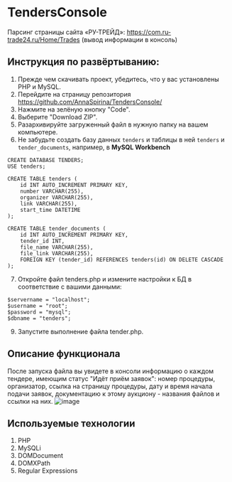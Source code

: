 # TendersConsole
Парсинг страницы сайта «РУ-ТРЕЙД»: https://com.ru-trade24.ru/Home/Trades (вывод информации в консоль)
## Инструкция по развёртыванию:
1. Прежде чем скачивать проект, убедитесь, что у вас установлены PHP и MySQL.
2. Перейдите на страницу репозитория https://github.com/AnnaSpirina/TendersConsole/
3. Нажмите на зелёную кнопку "Code".
4. Выберите "Download ZIP".
5. Разархивируйте загруженный файл в нужную папку на вашем компьютере.
6. Не забудьте создать базу данных `tenders` и таблицы в ней `tenders` и `tender_documents`, например, в **MySQL Workbench**
```
CREATE DATABASE TENDERS;
USE tenders;

CREATE TABLE tenders (
    id INT AUTO_INCREMENT PRIMARY KEY,
    number VARCHAR(255),
    organizer VARCHAR(255),
    link VARCHAR(255),
    start_time DATETIME
);

CREATE TABLE tender_documents (
    id INT AUTO_INCREMENT PRIMARY KEY,
    tender_id INT,
    file_name VARCHAR(255),
    file_link VARCHAR(255),
    FOREIGN KEY (tender_id) REFERENCES tenders(id) ON DELETE CASCADE
);
```
7. Откройте файл tenders.php и измените настройки к БД в соответствие с вашими данными:
```
$servername = "localhost";
$username = "root";
$password = "mysql";
$dbname = "tenders";
```
9. Запустите выполнение файла tender.php.

## Описание функционала
После запуска файла вы увидете в консоли информацию о каждом тендере, имеющим статус "Идёт приём заявок": номер процедуры, организатор, ссылка на страницу процедуры, дату и время начала подачи заявок, документацию к этому аукциону - названия файлов и ссылки на них.
![image](https://github.com/user-attachments/assets/16f54549-a481-4a40-8dd2-64048abf2870)

## Используемые технологии
1. PHP
2. MySQLi
3. DOMDocument
4. DOMXPath
5. Regular Expressions

